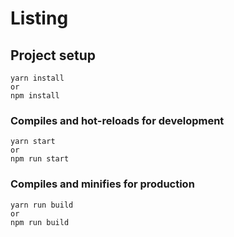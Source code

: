 # Listing

## Project setup
```
yarn install
or
npm install
```

### Compiles and hot-reloads for development
```
yarn start
or 
npm run start
```

### Compiles and minifies for production
```
yarn run build
or
npm run build
```

